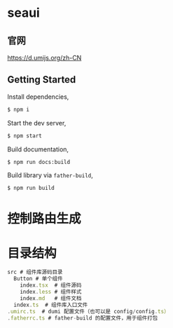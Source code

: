 # seaui

## 官网

https://d.umijs.org/zh-CN

## Getting Started

Install dependencies,

```bash
$ npm i
```

Start the dev server,

```bash
$ npm start
```

Build documentation,

```bash
$ npm run docs:build
```

Build library via `father-build`,

```bash
$ npm run build
```

# 控制路由生成

# 目录结构

```js
src # 组件库源码目录
  Button # 单个组件
    index.tsx  # 组件源码
    index.less # 组件样式
    index.md   # 组件文档
  index.ts  # 组件库入口文件
.umirc.ts  # dumi 配置文件（也可以是 config/config.ts）
.fatherrc.ts # father-build 的配置文件，用于组件打包
```
